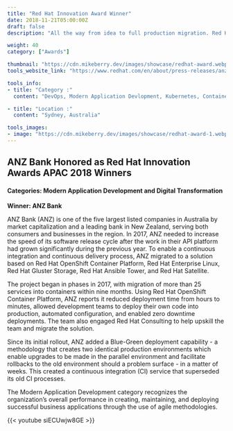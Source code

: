 ```yaml
---
title: "Red Hat Innovation Award Winner"
date: 2018-11-21T05:00:00Z
draft: false
description: "All the way from idea to full production migration. Red Hat acknowledge the great work the ANZ platform engineering team did to win this innovation award."

weight: 40
category: ["Awards"]

thumbnail: "https://cdn.mikeberry.dev/images/showcase/redhat-award.webp"
tools_website_link: "https://www.redhat.com/en/about/press-releases/anz-bank-and-new-zealand-customs-service-honored-red-hat-innovation-awards-apac-2018-winners-anz"

tools_info:
- title: "Category :"
  content: "DevOps, Modern Application Devlopment, Kubernetes, Containers, Digital Transformation"

- title: "Location :"
  content: "Sydney, Australia"

tools_images:
- image: "https://cdn.mikeberry.dev/images/showcase/redhat-award-1.webp"
---
```


## ANZ Bank Honored as Red Hat Innovation Awards APAC 2018 Winners

#### Categories: Modern Application Development and Digital Transformation

**Winner: ANZ Bank**

ANZ Bank (ANZ) is one of the five largest listed companies in Australia by market capitalization and a leading bank in New Zealand, serving both consumers and businesses in the region. In 2017, ANZ needed to increase the speed of its software release cycle after the work in their API platform had grown significantly during the previous year. To enable a continuous integration and continuous delivery process, ANZ migrated to a solution based on Red Hat OpenShift Container Platform, Red Hat Enterprise Linux, Red Hat Gluster Storage, Red Hat Ansible Tower, and Red Hat Satellite.

The project began in phases in 2017, with migration of more than 25 services into containers within nine months. Using Red Hat OpenShift Container Platform, ANZ reports it reduced deployment time from hours to minutes, allowed development teams to deploy their own code into production, automated configuration, and enabled zero downtime deployments. The team also engaged Red Hat Consulting to help upskill the team and migrate the solution.

Since its initial rollout, ANZ added a Blue-Green deployment capability - a methodology that creates two identical production environments which enable upgrades to be made in the parallel environment and facilitate rollbacks to the old environment should a problem surface - in a matter of weeks. This created a continuous integration (CI) service that superseded its old CI processes.

The Modern Application Development category recognizes the organization’s overall performance in creating, maintaining, and deploying successful business applications through the use of agile methodologies.

{{< youtube siECUwjw8GE >}}